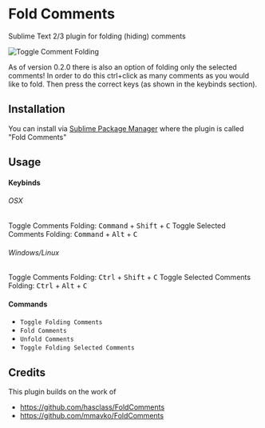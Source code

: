 # Fold Comments

Sublime Text 2/3 plugin for folding (hiding) comments

![Toggle Comment Folding](https://raw.github.com/oskarols/foldcomments/master/foldcomments.gif)

As of version 0.2.0 there is also an option of folding only the selected comments!  In order to do this ctrl+click as many comments as you would like to fold.  Then press the correct keys (as shown in the keybinds section).

## Installation

You can install via [Sublime Package Manager](https://sublime.wbond.net/) where the plugin is called "Fold Comments"


## Usage

#### Keybinds

###### OSX
Toggle Comments Folding: <kbd>Command</kbd> + <kbd>Shift</kbd> + <kbd>C</kbd>
Toggle Selected Comments Folding: <kbd>Command</kbd> + <kbd>Alt</kbd> + <kbd>C</kbd>

###### Windows/Linux
Toggle Comments Folding: <kbd>Ctrl</kbd> + <kbd>Shift</kbd> + <kbd>C</kbd>
Toggle Selected Comments Folding: <kbd>Ctrl</kbd> + <kbd>Alt</kbd> + <kbd>C</kbd>

#### Commands

* `Toggle Folding Comments`
* `Fold Comments`
* `Unfold Comments`
* `Toggle Folding Selected Comments`


## Credits

This plugin builds on the work of
- https://github.com/hasclass/FoldComments
- https://github.com/mmavko/FoldComments